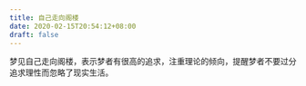 ```yaml
---
title: 自己走向阁楼
date: 2020-02-15T20:54:12+08:00
draft: false
---
```


梦见自己走向阁楼，表示梦者有很高的追求，注重理论的倾向，提醒梦者不要过分追求理性而忽略了现实生活。

